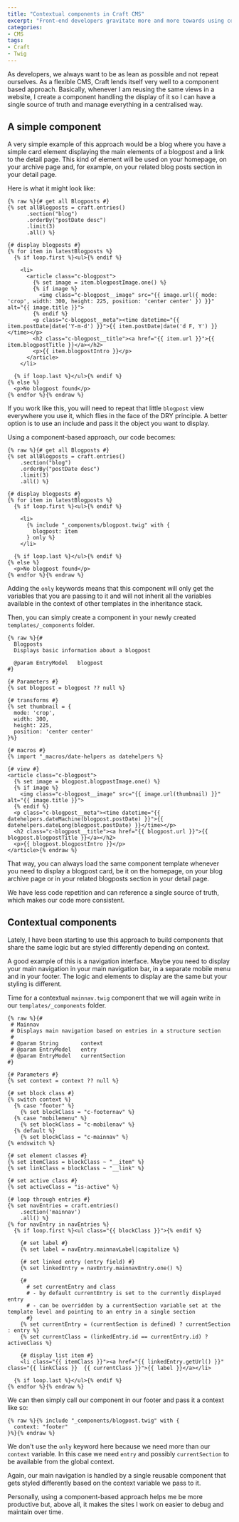 ```yaml
---
title: "Contextual components in Craft CMS"
excerpt: "Front-end developers gravitate more and more towards using components these days. Here is a simple approach to reuse the logic of a component in Craft CMS while adjusting its styling depending on context."
categories:
- CMS
tags:
- Craft
- Twig
---
```


As developers, we always want to be as lean as possible and not repeat ourselves. As a flexible CMS, Craft lends itself very well to a component based approach. Basically, whenever I am reusing the same views in a website, I create a component handling the display of it so I can have a single source of truth and manage everything in a centralised way.

## A simple component

A very simple example of this approach would be a blog where you have a simple card element displaying the main elements of a blogpost and a link to the detail page. This kind of element will be used on your homepage, on your archive page and, for example, on your related blog posts section in your detail page.

Here is what it might look like:

```twig
{% raw %}{# get all Blogposts #}
{% set allBlogposts = craft.entries()
      .section("blog")
      .orderBy("postDate desc")
      .limit(3)
      .all() %}

{# display blogposts #}
{% for item in latestBlogposts %}
  {% if loop.first %}<ul>{% endif %}

    <li>
      <article class="c-blogpost">
        {% set image = item.blogpostImage.one() %}
        {% if image %}
          <img class="c-blogpost__image" src="{{ image.url({ mode: 'crop', width: 300, height: 225, position: 'center center' }) }}" alt="{{ image.title }}">
        {% endif %}
        <p class="c-blogpost__meta"><time datetime="{{ item.postDate|date('Y-m-d') }}">{{ item.postDate|date('d F, Y') }}</time></p>
        <h2 class="c-blogpost__title"><a href="{{ item.url }}">{{ item.blogpostTitle }}</a></h2>
        <p>{{ item.blogpostIntro }}</p>
      </article>
    </li>

  {% if loop.last %}</ul>{% endif %}
{% else %}
  <p>No blogpost found</p>
{% endfor %}{% endraw %}
```

If you work like this, you will need to repeat that little `blogpost` view everywhere you use it, which flies in the face of the DRY principle. A better option is to use an include and pass it the object you want to display.

Using a component-based approach, our code becomes:

```twig
{% raw %}{# get all Blogposts #}
{% set allBlogposts = craft.entries()
    .section("blog")
    .orderBy("postDate desc")
    .limit(3)
    .all() %}

{# display blogposts #}
{% for item in latestBlogposts %}
  {% if loop.first %}<ul>{% endif %}

    <li>
      {% include "_components/blogpost.twig" with {
        blogpost: item
      } only %}
    </li>

  {% if loop.last %}</ul>{% endif %}
{% else %}
  <p>No blogpost found</p>
{% endfor %}{% endraw %}
```

Adding the `only` keywords means that this component will only get the variables that you are passing to it and will not inherit all the variables available in the context of other templates in the inheritance stack.

Then, you can simply create a component in your newly created `templates/_components` folder.

```twig
{% raw %}{#
  Blogposts
  Displays basic information about a blogpost

  @param EntryModel   blogpost
#}

{# Parameters #}
{% set blogpost = blogpost ?? null %}

{# transforms #}
{% set thumbnail = {
  mode: 'crop',
  width: 300,
  height: 225,
  position: 'center center'
}%}

{# macros #}
{% import "_macros/date-helpers as datehelpers %}

{# view #}
<article class="c-blogpost">
  {% set image = blogpost.blogpostImage.one() %}
  {% if image %}
    <img class="c-blogpost__image" src="{{ image.url(thumbnail) }}" alt="{{ image.title }}">
  {% endif %}
  <p class="c-blogpost__meta"><time datetime="{{ datehelpers.dateMachine(blogpost.postDate) }}">{{ datehelpers.dateLong(blogpost.postDate) }}</time></p>
  <h2 class="c-blogpost__title"><a href="{{ blogpost.url }}">{{ blogpost.blogpostTitle }}</a></h2>
  <p>{{ blogpost.blogpostIntro }}</p>
</article>{% endraw %}
```

That way, you can always load the same component template whenever you need to display a blogpost card, be it on the homepage, on your blog archive page or in your related blogposts section in your detail page.

We have less code repetition and can reference a single source of truth, which makes our code more consistent.

## Contextual components

Lately, I have been starting to use this approach to build components that share the same logic but are styled differently depending on context.

A good example of this is a navigation interface. Maybe you need to display your main navigation in your main navigation bar, in a separate mobile menu and in your footer. The logic and elements to display are the same but your styling is different.

Time for a contextual `mainnav.twig` component that we will again write in our `templates/_components` folder.

```twig
{% raw %}{#
 # Mainnav
 # Displays main navigation based on entries in a structure section
 #
 # @param String       context
 # @param EntryModel   entry
 # @param EntryModel   currentSection
#}

{# Parameters #}
{% set context = context ?? null %}

{# set block class #}
{% switch context %}
  {% case "footer" %}
    {% set blockClass = "c-footernav" %}
  {% case "mobilemenu" %}
    {% set blockClass = "c-mobilenav" %}
  {% default %}
    {% set blockClass = "c-mainnav" %}
{% endswitch %}

{# set element classes #}
{% set itemClass = blockClass ~ "__item" %}
{% set linkClass = blockClass ~ "__link" %}

{# set active class #}
{% set activeClass = "is-active" %}

{# loop through entries #}
{% set navEntries = craft.entries()
    .section('mainnav')
    .all() %}
{% for navEntry in navEntries %}
  {% if loop.first %}<ul class="{{ blockClass }}">{% endif %}

    {# set label #}
    {% set label = navEntry.mainnavLabel|capitalize %}

    {# set linked entry (entry field) #}
    {% set linkedEntry = navEntry.mainnavEntry.one() %}

    {#
      # set currentEntry and class
      # - by default currentEntry is set to the currently displayed entry
      # - can be overridden by a currentSection variable set at the template level and pointing to an entry in a single section
      #}
    {% set currentEntry = (currentSection is defined) ? currentSection : entry %}
    {% set currentClass = (linkedEntry.id == currentEntry.id) ? activeClass %}

    {# display list item #}
    <li class="{{ itemClass }}"><a href="{{ linkedEntry.getUrl() }}" class="{{ linkClass }}  {{ currentClass }}">{{ label }}</a></li>

  {% if loop.last %}</ul>{% endif %}
{% endfor %}{% endraw %}
```

We can then simply call our component in our footer and pass it a context like so:

```twig
{% raw %}{% include "_components/blogpost.twig" with {
  context: "footer"
}%}{% endraw %}
```

We don't use the `only` keyword here because we need more than our `context` variable. In this case we need `entry` and possibly `currentSection` to be available from the global context.

Again, our main navigation is handled by a single reusable component that gets styled differently based on the context variable we pass to it.

Personally, using a component-based approach helps me be more productive but, above all, it makes the sites I work on easier to debug and maintain over time.
